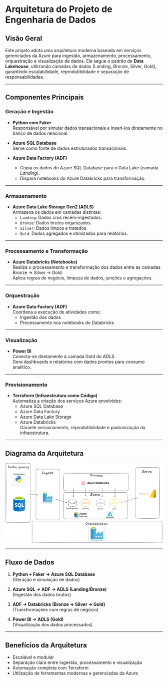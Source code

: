 # Arquitetura do Projeto de Engenharia de Dados

## Visão Geral

Este projeto adota uma arquitetura moderna baseada em serviços gerenciados da Azure para ingestão, armazenamento, processamento, orquestração e visualização de dados. Ele segue o padrão de **Data Lakehouse**, utilizando camadas de dados (Landing, Bronze, Silver, Gold), garantindo escalabilidade, reprodutibilidade e separação de responsabilidades.

---

## Componentes Principais

### Geração e Ingestão

- **Python com Faker**  
  Responsável por simular dados transacionais e inseri-los diretamente no banco de dados relacional.

- **Azure SQL Database**  
  Serve como fonte de dados estruturados transacionais.

- **Azure Data Factory (ADF)**  
  - Copia os dados do Azure SQL Database para o Data Lake (camada *Landing*).
  - Dispara notebooks do Azure Databricks para transformação.

---

### Armazenamento

- **Azure Data Lake Storage Gen2 (ADLS)**  
  Armazena os dados em camadas distintas:
  - `Landing`: Dados crus recém-ingestados.
  - `Bronze`: Dados brutos organizados.
  - `Silver`: Dados limpos e tratados.
  - `Gold`: Dados agregados e otimizados para relatórios.

---

### Processamento e Transformação

- **Azure Databricks (Notebooks)**  
  Realiza o processamento e transformação dos dados entre as camadas Bronze → Silver → Gold.  
  Aplica regras de negócio, limpeza de dados, junções e agregações.

---

### Orquestração

- **Azure Data Factory (ADF)**  
  Coordena a execução de atividades como:
  - Ingestão dos dados
  - Processamento nos notebooks do Databricks

---

### Visualização

- **Power BI**  
  Conecta-se diretamente à camada Gold do ADLS.  
  Gera dashboards e relatórios com dados prontos para consumo analítico.

---

### Provisionamento

- **Terraform (Infraestrutura como Código)**  
  Automatiza a criação dos serviços Azure envolvidos:
  - Azure SQL Database  
  - Azure Data Factory  
  - Azure Data Lake Storage  
  - Azure Databricks   
  Garante versionamento, reprodutibilidade e padronização da infraestrutura.

---

## Diagrama da Arquitetura

![Diagrama da Arquitetura](/assets/diagrama-arquitetura.png)

---

## Fluxo de Dados

1. **Python + Faker → Azure SQL Database**  
   (Geração e simulação de dados)

2. **Azure SQL → ADF → ADLS (Landing/Bronze)**  
   (Ingestão dos dados brutos)

3. **ADF → Databricks (Bronze → Silver → Gold)**  
   (Transformações com regras de negócio)

4. **Power BI → ADLS (Gold)**  
   (Visualização dos dados processados)

---

## Benefícios da Arquitetura

- Escalável e modular
- Separação clara entre ingestão, processamento e visualização
- Automação completa com Terraform
- Utilização de ferramentas modernas e gerenciadas da Azure
